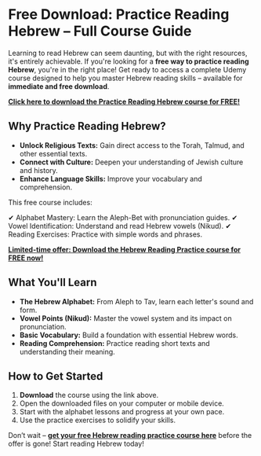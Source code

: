 # Free Download: Practice Reading Hebrew – Full Course Guide

Learning to read Hebrew can seem daunting, but with the right resources, it's entirely achievable. If you're looking for a **free way to practice reading Hebrew**, you're in the right place! Get ready to access a complete Udemy course designed to help you master Hebrew reading skills – available for **immediate and free download**.

[**Click here to download the Practice Reading Hebrew course for FREE!**](https://udemywork.com/practice-reading-hebrew)

## Why Practice Reading Hebrew?

*   **Unlock Religious Texts:** Gain direct access to the Torah, Talmud, and other essential texts.
*   **Connect with Culture:** Deepen your understanding of Jewish culture and history.
*   **Enhance Language Skills:** Improve your vocabulary and comprehension.

This free course includes:

✔ Alphabet Mastery: Learn the Aleph-Bet with pronunciation guides.
✔ Vowel Identification: Understand and read Hebrew vowels (Nikud).
✔ Reading Exercises: Practice with simple words and phrases.

[**Limited-time offer: Download the Hebrew Reading Practice course for FREE now!**](https://udemywork.com/practice-reading-hebrew)

## What You'll Learn

*   **The Hebrew Alphabet:** From Aleph to Tav, learn each letter's sound and form.
*   **Vowel Points (Nikud):** Master the vowel system and its impact on pronunciation.
*   **Basic Vocabulary:** Build a foundation with essential Hebrew words.
*   **Reading Comprehension:** Practice reading short texts and understanding their meaning.

## How to Get Started

1.  **Download** the course using the link above.
2.  Open the downloaded files on your computer or mobile device.
3.  Start with the alphabet lessons and progress at your own pace.
4. Use the practice exercises to solidify your skills.

Don’t wait – **[get your free Hebrew reading practice course here](https://udemywork.com/practice-reading-hebrew)** before the offer is gone! Start reading Hebrew today!
